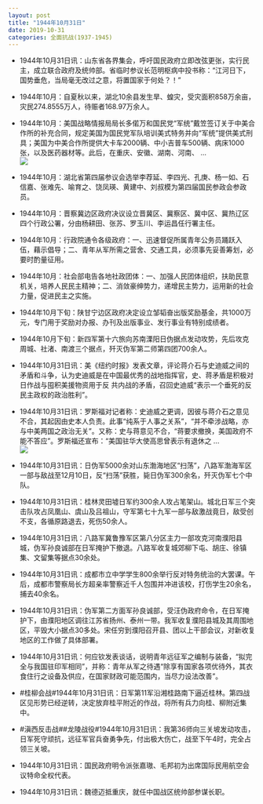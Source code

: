 ```yaml
---
layout: post
title: "1944年10月31日"
date: 2019-10-31
categories: 全面抗战(1937-1945)
---
```


<meta name="referrer" content="no-referrer" />

- 1944年10月31日讯：山东省各界集会，呼吁国民政府立即改弦更张，实行民主，成立联合政府及统帅部。省临时参议长范明枢病中投书称：“江河日下，国势垂危，当局毫无改过之意，将置国家于何处？！” 

- 1944年10月：自夏秋以来，湖北10余县发生旱、蝗灾，受灾面积858万余亩，灾民274.8555万人，待赈者168.97万余人。 

- 1944年10月：美国战略情报局局长多偌万和国民党“军统”戴笠签订关于中美合作所的补充合同，规定美国为国民党军队培训美式特务并向“军统”提供美式刑具；美国为中美合作所提供大卡车2000辆、中小吉普车500辆、病床1000张，以及医药器材等。此后，在重庆、安徽、湖南、河南、 ... <br/><img src="https://wx2.sinaimg.cn/large/aca367d8ly1g8hqc3sjmhj20c809z74c.jpg" />

- 1944年10月：湖北省第四届参议会选举李荐延、李四光、孔庚、杨一如、石信嘉、张难先、喻育之、饶凤瑛、黄建中、刘叔模为第四届国民参政会参政员。 

- 1944年10月：晋察冀边区政府决议设立晋冀区、冀察区、冀中区、冀热辽区四个行政公署，分由杨耕田、张苏、罗玉川、李运昌任行署主任。 

- 1944年10月：行政院通令各级政府：一、迅速督促所属青年公务员踊跃入伍，藉示倡导；二、青年从军所需之营舍、交通工具，必须事先妥善筹划，必要时酌量征用。 

- 1944年10月：社会部电告各地社政团体：一、加强人民团体组织，扶助民意机关，培养人民民主精神；二、消敛豪绅势力，递增民主势力，运用新的社会力量，促进民主之实施。 

- 1944年10月下旬：陕甘宁边区政府决定设立邹韬奋出版奖励基金，共1000万元，专门用于奖励对办报、办刊及出版事业、发行事业有特别成绩者。 

- 1944年10月下旬：新四军第十六旅向苏南溧阳日伪据点发动攻势，先后攻克周城、社渚、南渡三个据点，歼灭伪军第二师第四团700余人。 

- 1944年10月31日讯：美《纽约时报》发表文章，评论蒋介石与史迪威之间的矛盾和斗争，认为史迪威是在中国最优秀的战地指挥官，史、蒋矛盾是积极对日作战与囤积美援物资用于反 共内战的矛盾，召回史迪威“表示一个垂死的反民主政权的政治胜利”。 

- 1944年10月31日讯：罗斯福对记者称：史迪威之更调，因彼与蒋介石之意见不合，其起因由史本人负责。此事“纯系于人事之关系”，“并不牵涉战略，亦与中美两国之政治无关”。又称：史与蒋意见不合，“蒋要求撤换，美国政府不能不答应”。罗斯福还宣布：“美国驻华大使高思曾表示有退休之 ... <br/><img src="https://wx3.sinaimg.cn/large/aca367d8ly1g8hhoom8klj20c8090q2y.jpg" />

- 1944年10月31日讯：日伪军5000余对山东渤海地区“扫荡”，八路军渤海军区一部与敌战至12月10日，反“扫荡”获胜，毙日伪军300余名，歼灭伪军七个中队。 

- 1944年10月31日讯：桂林灵田墟日军约300余人攻占笔架山。城北日军三个突击队攻占凤凰山、虞山及吕祖山，守军第七十九军一部与敌激战竟日，敌受创不支，各循原路退去，死伤50余人。 

- 1944年10月31日讯：八路军冀鲁豫军区第八分区主力一部攻克河南濮阳县城，伪军孙良诚部在日军掩护下撤退。八路军收复城郊柳下屯、胡庄、徐镇集、文留集等据点30余处。 

- 1944年10月31日讯：成都市立中学学生800余举行反对特务统治的大罢课。午后，成都市警察局长方超亲率警察近千人包围并冲进该校，打伤学生20余名，捕去40余名。 

- 1944年10月31日讯：伪军第二方面军孙良诚部，受汪伪政府命令，在日军掩护下，由濮阳地区调往江苏省扬州、泰州一带。我军收复濮阳县城及其周围地区，平毁大小据点30多处。宋任穷到濮阳召开县、团以上干部会议，对新收复地区的工作做了具体部署。 

- 1944年10月31日讯：何应钦发表谈话，说明青年远征军之编制与装备，“拟完全与我国驻印军相同”，并称：青年从军之待遇“除享有国家各项优待外，其衣食住行之设备及供应，在国家财政可能范围内，当尽力设法改善”。 

- #桂柳会战#1944年10月31日讯：日军第11军沿湘桂路南下逼近桂林。第四战区见形势已经逆转，决定放弃桂平附近的作战，将所有兵力向桂、柳附近集中。 

- #滇西反击战##龙陵战役#1944年10月31日讯：我第36师向三关坡发动攻击，日军死守顽抗，远征军官兵奋勇争先，付出极大伤亡，战至下午4时，完全占领三关坡。 

- 1944年10月31日讯：国民政府明令派张嘉璈、毛邦初为出席国际民用航空会议特命全权代表。 

- 1944年10月31日讯：魏德迈抵重庆，就任中国战区统帅部参谋长职。 


